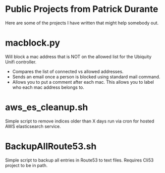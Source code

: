 # Public Projects from Patrick Durante
Here are some of the projects I have written that might help somebody out.

# macblock.py
Will block a mac address that is NOT on the allowed list for the Ubiquity Unifi controller.
  - Compares the list of connected vs allowed addresses.
  - Sends an email once a person is blocked using standard mail command.
  - Allows you to put a comment after each mac. This allows you to label who each mac address belongs to.

# aws_es_cleanup.sh
Simple script to remove indices older than X days run via cron for hosted AWS elasticsearch service.

# BackupAllRoute53.sh
Simple script to backup all entries in Route53 to text files.  Requires Cli53 project to be in path.
